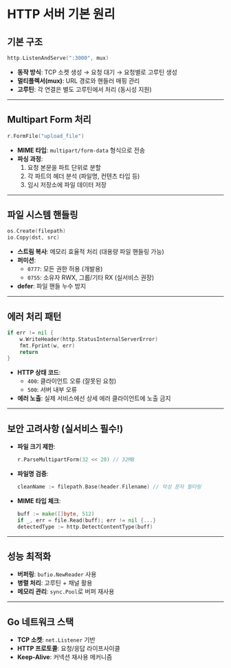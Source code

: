 # HTTP 서버 기본 원리

## 기본 구조
```go
http.ListenAndServe(":3000", mux)
```
- **동작 방식**: TCP 소켓 생성 → 요청 대기 → 요청별로 고루틴 생성
- **멀티플렉서(mux)**: URL 경로와 핸들러 매핑 관리
- **고루틴**: 각 연결은 별도 고루틴에서 처리 (동시성 지원)

---

## Multipart Form 처리
```go
r.FormFile("upload_file")
```
- **MIME 타입**: `multipart/form-data` 형식으로 전송
- **파싱 과정**:
  1. 요청 본문을 파트 단위로 분할
  2. 각 파트의 헤더 분석 (파일명, 컨텐츠 타입 등)
  3. 임시 저장소에 파일 데이터 저장

---

## 파일 시스템 핸들링
```go
os.Create(filepath)
io.Copy(dst, src)
```
- **스트림 복사**: 메모리 효율적 처리 (대용량 파일 핸들링 가능)
- **퍼미션**:
  - `0777`: 모든 권한 허용 (개발용)
  - `0755`: 소유자 RWX, 그룹/기타 RX (실서비스 권장)
- **defer**: 파일 핸들 누수 방지

---

## 에러 처리 패턴
```go
if err != nil {
    w.WriteHeader(http.StatusInternalServerError)
    fmt.Fprint(w, err)
    return
}
```
- **HTTP 상태 코드**:
  - `400`: 클라이언트 오류 (잘못된 요청)
  - `500`: 서버 내부 오류
- **에러 노출**: 실제 서비스에선 상세 에러 클라이언트에 노출 금지

---

## 보안 고려사항 (실서비스 필수!)
- **파일 크기 제한**:
  ```go
  r.ParseMultipartForm(32 << 20) // 32MB
  ```
- **파일명 검증**:
  ```go
  cleanName := filepath.Base(header.Filename) // 악성 문자 필터링
  ```
- **MIME 타입 체크**:
  ```go
  buff := make([]byte, 512)
  if _, err = file.Read(buff); err != nil {...}
  detectedType := http.DetectContentType(buff)
  ```

---

## 성능 최적화
- **버퍼링**: `bufio.NewReader` 사용
- **병렬 처리**: 고루틴 + 채널 활용
- **메모리 관리**: `sync.Pool`로 버퍼 재사용

---

## Go 네트워크 스택
- **TCP 소켓**: `net.Listener` 기반
- **HTTP 프로토콜**: 요청/응답 라이프사이클
- **Keep-Alive**: 커넥션 재사용 메커니즘